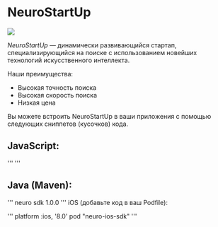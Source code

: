 # NeuroStartUp

![](logo.png)

*NeuroStartUp* — динамически развивающийся стартап, специализирующийся на поиске с использованием новейших технологий искусственного интеллекта.

Наши преимущества:
* Высокая точность поиска
* Высокая скорость поиска
* Низкая цена

Вы можете встроить NeuroStartUp в ваши приложения с помощью следующих сниппетов (кусочков) кода.

## JavaScript:

''' <script src="https://localhost/neuro.sdk.min.js"></script> '''

## Java (Maven):

''' <dependency>
  <groupId>neuro</groupId>
  <artifactId>sdk</artifactId>
  <version>1.0.0</version>
</dependency> '''
iOS (добавьте код в ваш Podfile):

''' platform :ios, '8.0'
pod "neuro-ios-sdk" '''